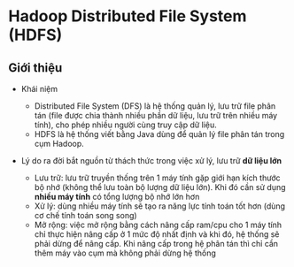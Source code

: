 Hadoop Distributed File System (HDFS)
=========================

## Giới thiệu

* Khái niệm
	* Distributed File System (DFS) là hệ thống quản lý, lưu trữ file phân tán (file được chia thành nhiều phần dữ liệu, lưu trữ trên nhiều máy tính), cho phép nhiều người cùng truy cập dữ liệu.
	* HDFS là hệ thống viết bằng Java dùng để quản lý file phân tán trong cụm Hadoop.
	
* Lý do ra đời bắt nguồn từ thách thức trong việc xử lý, lưu trữ **dữ liệu lớn**
	* Lưu trữ: lưu trữ truyền thống trên 1 máy tính gặp giới hạn kích thước bộ nhớ (không thể lưu toàn bộ lượng dữ liệu lớn). Khi đó cần sử dụng **nhiều máy tính** có tổng lượng bộ nhớ lớn hơn
	* Xử lý: dùng nhiều máy tính sẽ tạo ra năng lực tính toán tốt hơn (dùng cơ chế tính toán song song)
	* Mở rộng: việc mở rộng bằng cách nâng cấp ram/cpu cho 1 máy tính chỉ thực hiện nâng cấp ở 1 mức độ nhất định và khi đó, hệ thống sẽ phải dừng để nâng cấp. Khi nâng cấp trong hệ phân tán thì chỉ cần thêm máy vào cụm mà không phải dừng hệ thống
	
